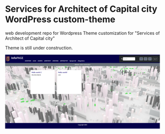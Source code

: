 # Services for Architect of Capital city WordPress custom-theme
web development repo for Wordpress Theme customization for "Services of Architect of Capital city"

Theme is still under construction.

![Example Screenshot](screenshot1a.png)
